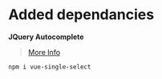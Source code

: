 # Added dependancies

**JQuery Autocomplete**
>[More Info](https://vuejsexamples.com/single-select-dropdown-with-autocomplete)
``` bash
npm i vue-single-select
```
